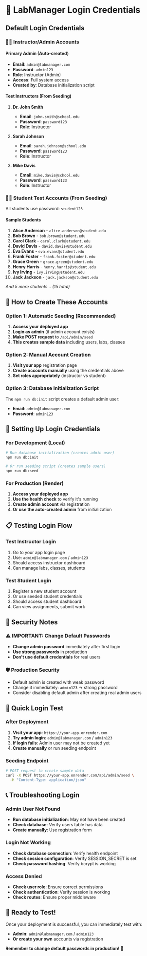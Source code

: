 # 🔐 LabManager Login Credentials

## Default Login Credentials

### 👨‍🏫 **Instructor/Admin Accounts**

#### Primary Admin (Auto-created)
- **Email**: `admin@labmanager.com`
- **Password**: `admin123`
- **Role**: Instructor (Admin)
- **Access**: Full system access
- **Created by**: Database initialization script

#### Test Instructors (From Seeding)
1. **Dr. John Smith**
   - **Email**: `john.smith@school.edu`
   - **Password**: `password123`
   - **Role**: Instructor

2. **Sarah Johnson**
   - **Email**: `sarah.johnson@school.edu`
   - **Password**: `password123`
   - **Role**: Instructor

3. **Mike Davis**
   - **Email**: `mike.davis@school.edu`
   - **Password**: `password123`
   - **Role**: Instructor

### 👨‍🎓 **Student Test Accounts** (From Seeding)

All students use password: `student123`

#### Sample Students
1. **Alice Anderson** - `alice.anderson@student.edu`
2. **Bob Brown** - `bob.brown@student.edu`
3. **Carol Clark** - `carol.clark@student.edu`
4. **David Davis** - `david.davis@student.edu`
5. **Eva Evans** - `eva.evans@student.edu`
6. **Frank Foster** - `frank.foster@student.edu`
7. **Grace Green** - `grace.green@student.edu`
8. **Henry Harris** - `henry.harris@student.edu`
9. **Ivy Irving** - `ivy.irving@student.edu`
10. **Jack Jackson** - `jack.jackson@student.edu`

*And 5 more students... (15 total)*

## 🚀 How to Create These Accounts

### Option 1: Automatic Seeding (Recommended)
1. **Access your deployed app**
2. **Login as admin** (if admin account exists)
3. **Make POST request** to `/api/admin/seed`
4. **This creates sample data** including users, labs, classes

### Option 2: Manual Account Creation
1. **Visit your app** registration page
2. **Create accounts manually** using the credentials above
3. **Set roles appropriately** (instructor vs student)

### Option 3: Database Initialization Script
The `npm run db:init` script creates a default admin user:
- **Email**: `admin@labmanager.com`
- **Password**: `admin123`

## 🔧 Setting Up Login Credentials

### For Development (Local)
```bash
# Run database initialization (creates admin user)
npm run db:init

# Or run seeding script (creates sample users)
npm run db:seed
```

### For Production (Render)
1. **Access your deployed app**
2. **Use the health check** to verify it's running
3. **Create admin account** via registration
4. **Or use the auto-created admin** from initialization

## 📋 Testing Login Flow

### Test Instructor Login
1. Go to your app login page
2. Use: `admin@labmanager.com` / `admin123`
3. Should access instructor dashboard
4. Can manage labs, classes, students

### Test Student Login
1. Register a new student account
2. Or use seeded student credentials
3. Should access student dashboard
4. Can view assignments, submit work

## 🔐 Security Notes

### ⚠️ **IMPORTANT: Change Default Passwords**
- **Change admin password** immediately after first login
- **Use strong passwords** in production
- **Don't use default credentials** for real users

### 🛡️ **Production Security**
- Default admin is created with weak password
- Change it immediately: `admin123` → strong password
- Consider disabling default admin after creating real admin users

## 🎯 Quick Login Test

### After Deployment
1. **Visit your app**: `https://your-app.onrender.com`
2. **Try admin login**: `admin@labmanager.com` / `admin123`
3. **If login fails**: Admin user may not be created yet
4. **Create manually** or run seeding endpoint

### Seeding Endpoint
```bash
# POST request to create sample data
curl -X POST https://your-app.onrender.com/api/admin/seed \
  -H "Content-Type: application/json"
```

## 📞 Troubleshooting Login

### Admin User Not Found
- **Run database initialization**: May not have been created
- **Check database**: Verify users table has data
- **Create manually**: Use registration form

### Login Not Working
- **Check database connection**: Verify health endpoint
- **Check session configuration**: Verify SESSION_SECRET is set
- **Check password hashing**: Verify bcrypt is working

### Access Denied
- **Check user role**: Ensure correct permissions
- **Check authentication**: Verify session is working
- **Check routes**: Ensure proper middleware

## 🎉 Ready to Test!

Once your deployment is successful, you can immediately test with:
- **Admin**: `admin@labmanager.com` / `admin123`
- **Or create your own** accounts via registration

**Remember to change default passwords in production!** 🔐
